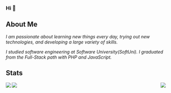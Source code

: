 ### Hi 👋

## About Me

*I am passionate about learning new things every day, trying out new technologies, and developing a large variety of skills.*

*I studied software engineering at Software University(SoftUni). I graduated from the Full-Stack path with PHP and JavaScript.*

## Stats

<a href="https://github.com/tonyhristov">
  <img align="right" src="https://github-readme-stats.vercel.app/api/top-langs/?username=tonyhristov&theme=nightowl" />
</a>

<a href="https://github.com/tonyhristov">
  <img align="left" src="https://github-readme-stats.vercel.app/api?username=tonyhristov&count_private=true&show_icons=true&theme=nightowl" />
</a>

<a href="https://github.com/tonyhristov">
  <img align="left" src="https://github-readme-stats.vercel.app/api/wakatime?username=tonyhristov&theme=nightowl" />
</a>
